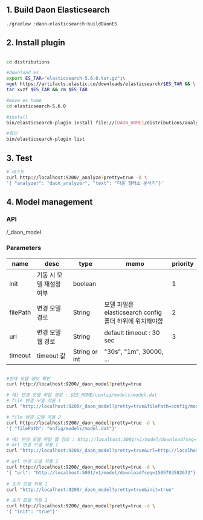 ## 1. Build Daon Elasticsearch

```bash
./gradlew :daon-elasticsearch:buildDaonES
```
## 2. Install plugin

```bash

cd distributions

#download es
export ES_TAR="elasticsearch-5.6.0.tar.gz";\
wget https://artifacts.elastic.co/downloads/elasticsearch/$ES_TAR && \
tar xvzf $ES_TAR && rm $ES_TAR

#move es home
cd elasticsearch-5.6.0

#install
bin/elasticsearch-plugin install file://[DAON_HOME]/distributions/analysis-daon-5.6.0.zip

#확인
bin/elasticsearch-plugin list

```

## 3. Test

```bash
# 테스트
curl http://localhost:9200/_analyze?pretty=true -d \
'{ "analyzer": "daon_analyzer", "text": "다온 형태소 분석기"}'

```

## 4. Model management

### API
/_daon_model

### Parameters
| ﻿name     | desc             | type | memo                   | priority
|-----------|----------------- |------|----------------------------------|----|
| init      | 기동 시 모델 재설정 여부 | boolean |   |  1 |
| filePath  | 변경 모델 경로      | String | 모델 파일은 elasticsearch config 폴더 하위에 위치해야함 | 2 |
| url       | 변경 모델 웹 경로    | String | default timeout : 30 sec | 3 |
| timeout   | timeout 값       | String or int | "30s", "1m", 30000, ...                     |

```bash

#현재 모델 정보 확인
curl http://localhost:9200/_daon_model?pretty=true

# 예) 변경 모델 파일 경로 : $ES_HOME/config/models/model.dat
# file 변경 모델 적용 1 
curl "http://localhost:9200/_daon_model?pretty=true&filePath=config/models/model.dat"

# file 변경 모델 적용 2
curl http://localhost:9200/_daon_model?pretty=true -d \
'{ "filePath": "onfig/models/model.dat"}'

# 예) 변경 모델 파일 웹 경로 : http://localhost:5001/v1/model/download?seq=1505783582672
# url 변경 모델 적용 1
curl "http://localhost:9200/_daon_model?pretty=true&url=http://localhost:5001/v1/model/download?seq=1505783582672"

# url 변경 모델 적용 2
curl http://localhost:9200/_daon_model?pretty=true -d \
'{ "url": "http://localhost:5001/v1/model/download?seq=1505783582672"}'
 
# 초기 모델 적용 1 
curl "http://localhost:9200/_daon_model?pretty=true&init=true"

# 초기 모델 적용 2
curl http://localhost:9200/_daon_model?pretty=true -d \
'{ "init": "true"}'




```